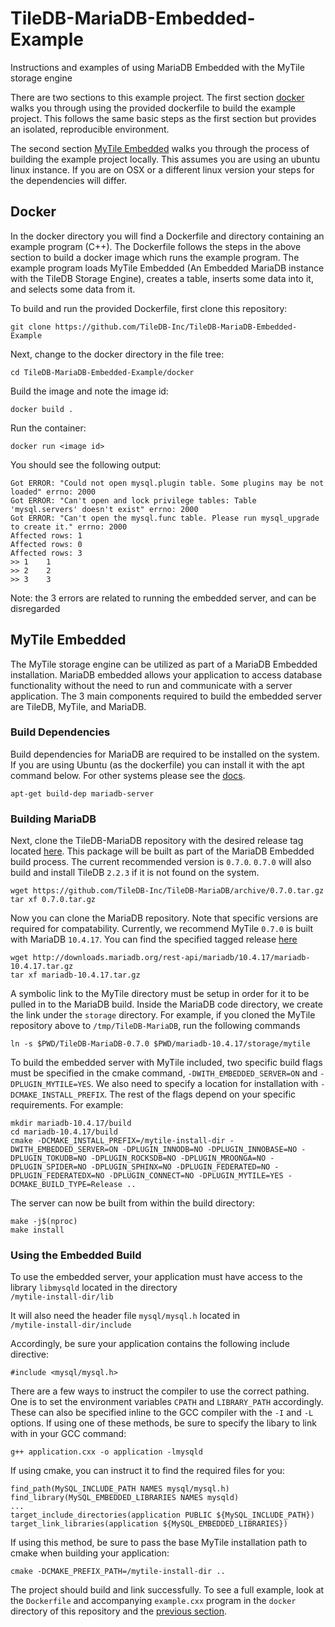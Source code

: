 # TileDB-MariaDB-Embedded-Example

Instructions and examples of using MariaDB Embedded with the MyTile storage engine  

There are two sections to this example project. The first section [docker](#docker) walks you through using the provided dockerfile to build the example project. This follows the same basic steps as the first section but provides an isolated, reproducible environment.

The second section [MyTile Embedded](#mytile-embedded) walks you through the process of building the example project locally. This assumes you are using an ubuntu linux instance. If you are on OSX or a different linux version your steps for the dependencies will differ.


## Docker
In the docker directory you will find a Dockerfile and directory containing an example program (C++). The Dockerfile follows the steps in the above section to build a docker image which runs the example program. The example program loads MyTile Embedded (An Embedded MariaDB instance with the TileDB Storage Engine), creates a table, inserts some data into it, and selects some data from it.

To build and run the provided Dockerfile, first clone this repository:

```
git clone https://github.com/TileDB-Inc/TileDB-MariaDB-Embedded-Example
```

Next, change to the docker directory in the file tree:  
```
cd TileDB-MariaDB-Embedded-Example/docker
```

Build the image and note the image id:
```
docker build .
```
  
Run the container:  
```
docker run <image id>
```
  
You should see the following output:
```
Got ERROR: "Could not open mysql.plugin table. Some plugins may be not loaded" errno: 2000
Got ERROR: "Can't open and lock privilege tables: Table 'mysql.servers' doesn't exist" errno: 2000
Got ERROR: "Can't open the mysql.func table. Please run mysql_upgrade to create it." errno: 2000
Affected rows: 1
Affected rows: 0
Affected rows: 3
>> 1	1	
>> 2	2	
>> 3	3
```

Note: the 3 errors are related to running the embedded server, and can be disregarded

## MyTile Embedded

The MyTile storage engine can be utilized as part of a MariaDB Embedded installation. MariaDB embedded allows your application to access database functionality without the need to run and communicate with a server application. The 3 main components required to build the embedded server are TileDB, MyTile, and MariaDB.  

### Build Dependencies

Build dependencies for MariaDB are required to be installed on the system. If you are using Ubuntu (as the dockerfile) you can install it with the apt command below. For other systems please see the [docs](https://docs.tiledb.com/mariadb/installation-from-source#prerequisites).
```
apt-get build-dep mariadb-server
```

### Building MariaDB

Next, clone the TileDB-MariaDB repository with the desired release tag located [here](https://github.com/TileDB-Inc/TileDB-MariaDB/releases/tag/0.7.0). This package will be built as part of the MariaDB Embedded build process. The current recommended version is `0.7.0`. `0.7.0` will also build and install TileDB `2.2.3` if it is not found on the system.

```
wget https://github.com/TileDB-Inc/TileDB-MariaDB/archive/0.7.0.tar.gz
tar xf 0.7.0.tar.gz
```

Now you can clone the MariaDB repository. Note that specific versions are required for compatability. Currently, we recommend MyTile `0.7.0` is built with MariaDB `10.4.17`. You can find the specified tagged release [here](https://github.com/MariaDB/server/tree/mariadb-10.4.17)

```
wget http://downloads.mariadb.org/rest-api/mariadb/10.4.17/mariadb-10.4.17.tar.gz
tar xf mariadb-10.4.17.tar.gz
```

A symbolic link to the MyTile directory must be setup in order for it to be pulled in to the MariaDB build. Inside the MariaDB code directory, we create the link under the `storage` directory. For example, if you cloned the MyTile repository above to `/tmp/TileDB-MariaDB`, run the following commands
```
ln -s $PWD/TileDB-MariaDB-0.7.0 $PWD/mariadb-10.4.17/storage/mytile
```

To build the embedded server with MyTile included, two specific build flags must be specified in the cmake command, `-DWITH_EMBEDDED_SERVER=ON` and `-DPLUGIN_MYTILE=YES`. We also need to specify a location for installation with `-DCMAKE_INSTALL_PREFIX`. The rest of the flags depend on your specific requirements. For example:  
```
mkdir mariadb-10.4.17/build
cd mariadb-10.4.17/build
cmake -DCMAKE_INSTALL_PREFIX=/mytile-install-dir -DWITH_EMBEDDED_SERVER=ON -DPLUGIN_INNODB=NO -DPLUGIN_INNOBASE=NO -DPLUGIN_TOKUDB=NO -DPLUGIN_ROCKSDB=NO -DPLUGIN_MROONGA=NO -DPLUGIN_SPIDER=NO -DPLUGIN_SPHINX=NO -DPLUGIN_FEDERATED=NO -DPLUGIN_FEDERATEDX=NO -DPLUGIN_CONNECT=NO -DPLUGIN_MYTILE=YES -DCMAKE_BUILD_TYPE=Release ..
```

The server can now be built from within the build directory:  
```
make -j$(nproc)
make install
```

### Using the Embedded Build

To use the embedded server, your application must have access to the library `libmysqld` located in the directory  
`/mytile-install-dir/lib`  

It will also need the header file `mysql/mysql.h` located in  
`/mytile-install-dir/include`  

Accordingly, be sure your application contains the following include directive:  
```
#include <mysql/mysql.h>
```

There are a few ways to instruct the compiler to use the correct pathing. One is to set the environment variables `CPATH` and `LIBRARY_PATH` accordingly. These can also be specified inline to the GCC compiler with the `-I` and `-L` options. If using one of these methods, be sure to specify the libary to link with in your GCC command:   
```
g++ application.cxx -o application -lmysqld
```  

If using cmake, you can instruct it to find the required files for you:  
```
find_path(MySQL_INCLUDE_PATH NAMES mysql/mysql.h)
find_library(MySQL_EMBEDDED_LIBRARIES NAMES mysqld)
...
target_include_directories(application PUBLIC ${MySQL_INCLUDE_PATH})
target_link_libraries(application ${MySQL_EMBEDDED_LIBRARIES})
```  

If using this method, be sure to pass the base MyTile installation path to cmake when building your application:  
```
cmake -DCMAKE_PREFIX_PATH=/mytile-install-dir ..
```

The project should build and link successfully. To see a full example, look at the `Dockerfile` and accompanying `example.cxx` program in the `docker` directory of this repository and the [previous section](#docker).   
